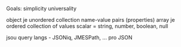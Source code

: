 Goals:
simplicity
universality

object je unordered collection name-value pairs (properties)
array je ordered collection of values
scalar = string, number, boolean, null

jsou query langs - JSONiq, JMESPath, ... pro JSON